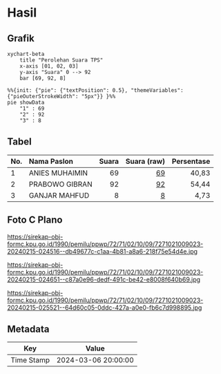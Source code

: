 # Hasil

## Grafik

```mermaid
xychart-beta
    title "Perolehan Suara TPS"
    x-axis [01, 02, 03]
    y-axis "Suara" 0 --> 92
    bar [69, 92, 8]
```

```mermaid
%%{init: {"pie": {"textPosition": 0.5}, "themeVariables": {"pieOuterStrokeWidth": "5px"}} }%%
pie showData
    "1" : 69
    "2" : 92
    "3" : 8
```

## Tabel

| No. | Nama Paslon    | Suara | Suara (raw) | Persentase |
|:--- |:-------------- | -----:| -----------:| ----------:|
| 1   | ANIES MUHAIMIN | 69    | [69][p-1]   | 40,83      |
| 2   | PRABOWO GIBRAN | 92    | [92][p-2]   | 54,44      |
| 3   | GANJAR MAHFUD  | 8     | [8][p-3]    | 4,73       |


[p-1]: https://github.com/gigit-pemilu/pemilu-2024-72-sulawesi-tengah/blob/main/pilpres/hitung-suara/sub/72-sulawesi-tengah/sub/71-kota-palu/sub/02-palu-barat/sub/1009-lere/sub/023-tps/sub/paslon-1.txt
[p-2]: https://github.com/gigit-pemilu/pemilu-2024-72-sulawesi-tengah/blob/main/pilpres/hitung-suara/sub/72-sulawesi-tengah/sub/71-kota-palu/sub/02-palu-barat/sub/1009-lere/sub/023-tps/sub/paslon-2.txt
[p-3]: https://github.com/gigit-pemilu/pemilu-2024-72-sulawesi-tengah/blob/main/pilpres/hitung-suara/sub/72-sulawesi-tengah/sub/71-kota-palu/sub/02-palu-barat/sub/1009-lere/sub/023-tps/sub/paslon-3.txt

## Foto C Plano

https://sirekap-obj-formc.kpu.go.id/1990/pemilu/ppwp/72/71/02/10/09/7271021009023-20240215-024516--db49677c-c1aa-4b81-a8a6-218f75e54d4e.jpg

https://sirekap-obj-formc.kpu.go.id/1990/pemilu/ppwp/72/71/02/10/09/7271021009023-20240215-024651--c87a0e96-dedf-491c-be42-e8008f640b69.jpg

https://sirekap-obj-formc.kpu.go.id/1990/pemilu/ppwp/72/71/02/10/09/7271021009023-20240215-025521--64d60c05-0ddc-427a-a0e0-fb6c7d998895.jpg


## Metadata

| Key        | Value               |
| ---------- | ------------------- |
| Time Stamp | 2024-03-06 20:00:00 |




